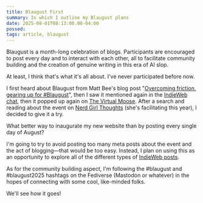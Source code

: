 ```yaml
---
title: Blaugust First
summary: In which I outline my Blaugust plans
date: 2025-08-01T08:13:00.00-04:00
possed: 
tags: article, blaugust
---
```


Blaugust is a month-long celebration of blogs. Participants are encouraged to post every day and to interact with each other, all to facilitate community building and the creation of genuine writing in this era of AI slop.

At least, I think that's what it's all about. I've never participated before now.

I first heard about Blaugust from Matt Bee's blog post "[Overcoming friction, gearing up for #Blaugust](https://mattbee.zone/blog/friction-and-blaugust)", then I saw it mentioned again in the [IndieWeb chat](https://indieweb.org/discuss), then it popped up again on [The Virtual Moose](https://virtualmoose.org/2025/07/31/blaugust-is-here/). After a search and reading about the event on [Nerd Girl Thoughts](https://nerdgirlthoughts.game.blog/2025/07/10/blaugust-2025-is-coming/) (she's facilitating this year), I decided to give it a try.

What better way to inaugurate my new website than by posting every single day of August?

I'm going to try to avoid posting too many meta posts about the event and the act of blogging—that would be too easy. Instead, I plan on using this as an opportunity to explore all of the different types of [IndieWeb posts](https://indieweb.org/posts).

As for the community building aspect, I'm following the #blaugust and #blaugust2025 hashtags on the Fediverse (Mastodon or whatever) in the hopes of connecting with some cool, like-minded folks.

We'll see how it goes!